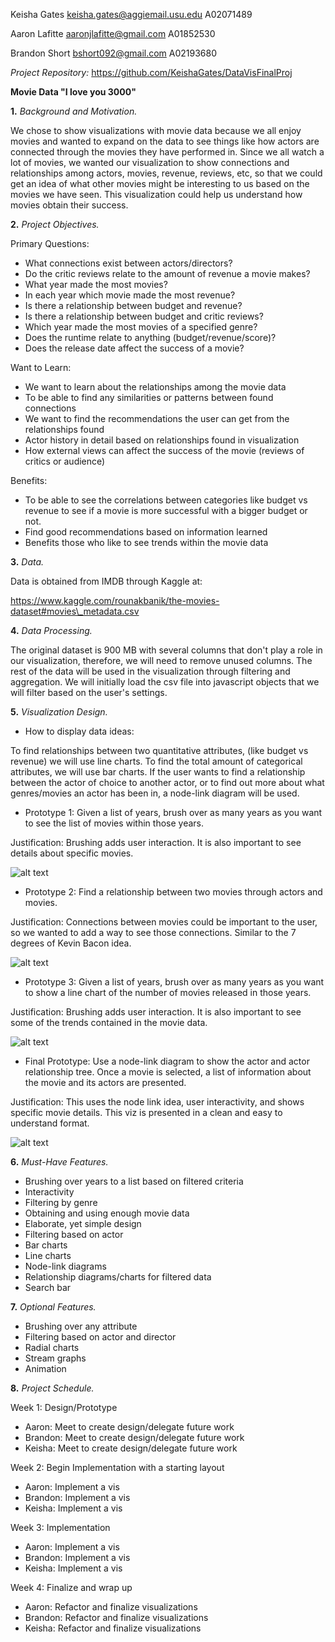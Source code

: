Keisha Gates    keisha.gates@aggiemail.usu.edu   A02071489

Aaron Lafitte                    aaronjlafitte@gmail.com   A01852530

Brandon Short                    bshort092@gmail.com   A02193680

_Project Repository:_ https://github.com/KeishaGates/DataVisFinalProj

**Movie Data &quot;I love you 3000&quot;**

**1.** _Background and Motivation._

We chose to show visualizations with movie data because we all enjoy movies and wanted to expand on the data to see things like how actors are connected through the movies they have performed in. Since we all watch a lot of movies, we wanted our visualization to show connections and relationships among actors, movies, revenue, reviews, etc, so that we could get an idea of what other movies might be interesting to us based on the movies we have seen. This visualization could help us understand how movies obtain their success.

**2.** _Project Objectives._

Primary Questions:

- What connections exist between actors/directors?
- Do the critic reviews relate to the amount of revenue a movie makes?
- What year made the most movies?
- In each year which movie made the most revenue?
- Is there a relationship between budget and revenue?
- Is there a relationship between budget and critic reviews?
- Which year made the most movies of a specified genre?
- Does the runtime relate to anything (budget/revenue/score)?
- Does the release date affect the success of a movie?

Want to Learn:

- We want to learn about the relationships among the movie data
- To be able to find any similarities or patterns between found connections
- We want to find the recommendations the user can get from the relationships found
- Actor history in detail based on relationships found in visualization
- How external views can affect the success of the movie (reviews of critics or audience)

Benefits:

- To be able to see the correlations between categories like budget vs revenue to see if a movie is more successful with a bigger budget or not.
- Find good recommendations based on information learned
- Benefits those who like to see trends within the movie data

**3.** _Data._

Data is obtained from IMDB through Kaggle at:

https://www.kaggle.com/rounakbanik/the-movies-dataset#movies\_metadata.csv

**4.** _Data Processing._

The original dataset is 900 MB with several columns that don&#39;t play a role in our visualization, therefore, we will need to remove unused columns. The rest of the data will be used in the visualization through filtering and aggregation. We will initially load the csv file into javascript objects that we will filter based on the user&#39;s settings.

**5.** _Visualization Design._

- How to display data ideas:

To find relationships between two quantitative attributes, (like budget vs revenue) we will use line charts. To find the total amount of categorical attributes, we will use bar charts. If the user wants to find a relationship between the actor of choice to another actor, or to find out more about what genres/movies an actor has been in, a node-link diagram will be used.

- Prototype 1: Given a list of years, brush over as many years as you want to see the list of movies within those years.

Justification: Brushing adds user interaction. It is also important to see details about specific movies.

 ![alt text](https://cdn.discordapp.com/attachments/638494334785683467/642529866885103636/unknown.png)

- Prototype 2: Find a relationship between two movies through actors and movies.

Justification: Connections between movies could be important to the user, so we wanted to add a way to see those connections. Similar to the 7 degrees of Kevin Bacon idea.

![alt text](https://cdn.discordapp.com/attachments/638494334785683467/642528107617845259/unknown.png)

- Prototype 3: Given a list of years, brush over as many years as you want to show a line chart of the number of movies released in those years.

Justification: Brushing adds user interaction. It is also important to see some of the trends contained in the movie data.

![alt text](https://cdn.discordapp.com/attachments/638494334785683467/642531711254790165/unknown.png)

- Final Prototype: Use a node-link diagram to show the actor and actor relationship tree. Once a movie is selected, a list of information about the movie and its actors are presented.

Justification: This uses the node link idea, user interactivity, and shows specific movie details. This viz is presented in a clean and easy to understand format.

![alt text](https://cdn.discordapp.com/attachments/638494334785683467/642526452679704581/unknown.png)

**6.** _Must-Have Features._

- Brushing over years to a list based on filtered criteria
- Interactivity
- Filtering by genre
- Obtaining and using enough movie data
- Elaborate, yet simple design
- Filtering based on actor
- Bar charts
- Line charts
- Node-link diagrams
- Relationship diagrams/charts for filtered data
- Search bar

**7.** _Optional Features._

- Brushing over any attribute
- Filtering based on actor and director
- Radial charts
- Stream graphs
- Animation

**8.** _Project Schedule._

 Week 1: Design/Prototype

- Aaron: Meet to create design/delegate future work
- Brandon: Meet to create design/delegate future work
- Keisha: Meet to create design/delegate future work

 Week 2: Begin Implementation with a starting layout

- Aaron: Implement a vis
- Brandon: Implement a vis
- Keisha: Implement a vis

 Week 3: Implementation

- Aaron: Implement a vis
- Brandon: Implement a vis
- Keisha: Implement a vis

 Week 4: Finalize and wrap up

- Aaron: Refactor and finalize visualizations
- Brandon: Refactor and finalize visualizations
- Keisha: Refactor and finalize visualizations
